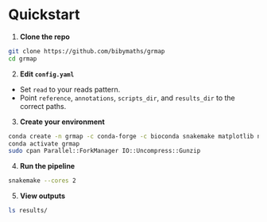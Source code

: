 # Quickstart

1. **Clone the repo**   

```bash
git clone https://github.com/bibymaths/grmap
cd grmap
``` 

2. **Edit `config.yaml`**

- Set `read` to your reads pattern.
- Point `reference`, `annotations`, `scripts_dir`, and `results_dir` to the correct paths.

3. **Create your environment**

```bash
conda create -n grmap -c conda-forge -c bioconda snakemake matplotlib numpy=1.26
conda activate grmap 
sudo cpan Parallel::ForkManager IO::Uncompress::Gunzip
```

4. **Run the pipeline**

```bash
snakemake --cores 2
```

5. **View outputs** 

```bash
ls results/
```
